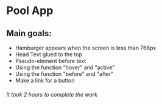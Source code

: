 # Pool App
## Main goals:
- Hamburger appears when the screen is less than 768px
- Head Text glued to the top
- Pseudo-element before text
- Using the function "hover" and "active"
- Using the function "before" and "after"
- Make a link for a button
###### It took 2 hours to complete the work

